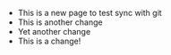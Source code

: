 - This is a new page to test sync with git
- This is another change
- Yet another change
- This is a change!